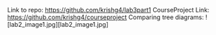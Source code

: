 Link to repo: https://github.com/krishg4/lab3part1
CourseProject Link: https://github.com/krishg4/courseproject
Comparing tree diagrams: ![lab2_image1.jpg][lab2_image1.jpg]
